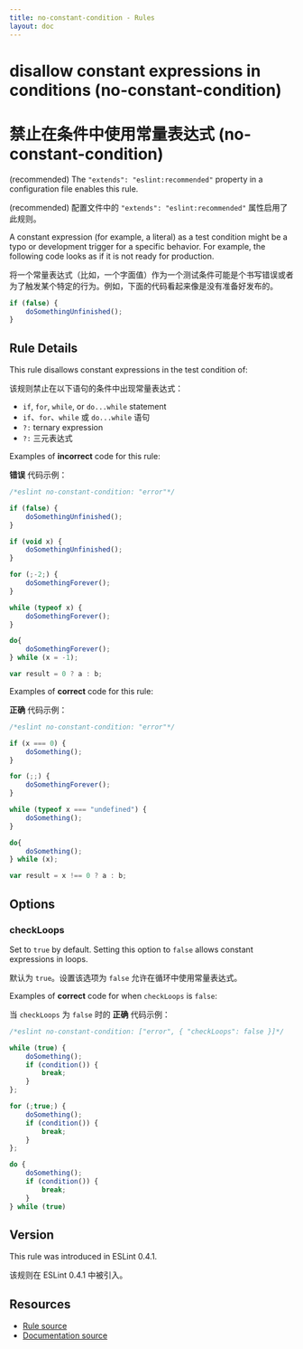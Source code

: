 ```yaml
---
title: no-constant-condition - Rules
layout: doc
---
```

<!-- Note: No pull requests accepted for this file. See README.md in the root directory for details. -->

# disallow constant expressions in conditions (no-constant-condition)

# 禁止在条件中使用常量表达式 (no-constant-condition)

(recommended) The `"extends": "eslint:recommended"` property in a configuration file enables this rule.

(recommended) 配置文件中的 `"extends": "eslint:recommended"` 属性启用了此规则。

A constant expression (for example, a literal) as a test condition might be a typo or development trigger for a specific behavior. For example, the following code looks as if it is not ready for production.

将一个常量表达式（比如，一个字面值）作为一个测试条件可能是个书写错误或者为了触发某个特定的行为。例如，下面的代码看起来像是没有准备好发布的。

```js
if (false) {
    doSomethingUnfinished();
}
```

## Rule Details

This rule disallows constant expressions in the test condition of:

该规则禁止在以下语句的条件中出现常量表达式：

* `if`, `for`, `while`, or `do...while` statement
* `if`、`for`、`while` 或 `do...while` 语句
* `?:` ternary expression
* `?:` 三元表达式

Examples of **incorrect** code for this rule:

**错误** 代码示例：

```js
/*eslint no-constant-condition: "error"*/

if (false) {
    doSomethingUnfinished();
}

if (void x) {
    doSomethingUnfinished();
}

for (;-2;) {
    doSomethingForever();
}

while (typeof x) {
    doSomethingForever();
}

do{
    doSomethingForever();
} while (x = -1);

var result = 0 ? a : b;
```

Examples of **correct** code for this rule:

**正确** 代码示例：

```js
/*eslint no-constant-condition: "error"*/

if (x === 0) {
    doSomething();
}

for (;;) {
    doSomethingForever();
}

while (typeof x === "undefined") {
    doSomething();
}

do{
    doSomething();
} while (x);

var result = x !== 0 ? a : b;
```

## Options

### checkLoops

Set to `true` by default. Setting this option to `false` allows constant expressions in loops.

默认为 `true`。设置该选项为 `false` 允许在循环中使用常量表达式。

Examples of **correct** code for when `checkLoops` is `false`:

当 `checkLoops` 为 `false` 时的 **正确** 代码示例：

```js
/*eslint no-constant-condition: ["error", { "checkLoops": false }]*/

while (true) {
    doSomething();
    if (condition()) {
        break;
    }
};

for (;true;) {
    doSomething();
    if (condition()) {
        break;
    }
};

do {
    doSomething();
    if (condition()) {
        break;
    }
} while (true)
```

## Version

This rule was introduced in ESLint 0.4.1.

该规则在 ESLint 0.4.1 中被引入。

## Resources

* [Rule source](https://github.com/eslint/eslint/tree/master/lib/rules/no-constant-condition.js)
* [Documentation source](https://github.com/eslint/eslint/tree/master/docs/rules/no-constant-condition.md)
